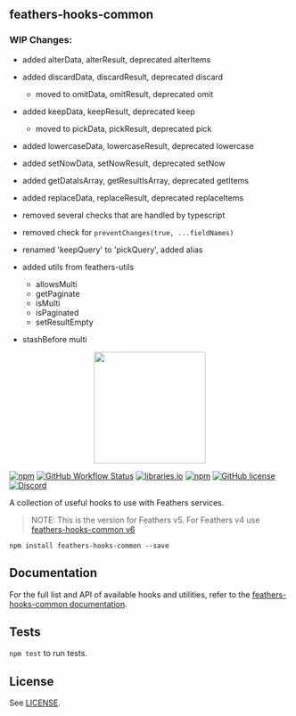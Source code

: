 ## feathers-hooks-common

### WIP Changes:

- added alterData, alterResult, deprecated alterItems
- added discardData, discardResult, deprecated discard
  - moved to omitData, omitResult, deprecated omit
- added keepData, keepResult, deprecated keep
  - moved to pickData, pickResult, deprecated pick
- added lowercaseData, lowercaseResult, deprecated lowercase
- added setNowData, setNowResult, deprecated setNow

- added getDataIsArray, getResultIsArray, deprecated getItems
- added replaceData, replaceResult, deprecated replaceItems

- removed several checks that are handled by typescript
- removed check for `preventChanges(true, ...fieldNames)`

- renamed 'keepQuery' to 'pickQuery', added alias

- added utils from feathers-utils

  - allowsMulti
  - getPaginate
  - isMulti
  - isPaginated
  - setResultEmpty

- stashBefore multi

<p align="center">
  <img src="https://hooks-common.feathersjs.com/feathers-hooks-common-logo.png" width="200">
</p>

[![npm](https://img.shields.io/npm/v/feathers-hooks-common)](https://www.npmjs.com/package/feathers-hooks-common)
[![GitHub Workflow Status](https://img.shields.io/github/workflow/status/feathersjs-ecosystem/feathers-hooks-common/CI/master)](https://github.com/feathersjs-ecosystem/feathers-hooks-common/actions/workflows/nodejs.yml?query=branch%3Amaster)
[![libraries.io](https://img.shields.io/librariesio/release/npm/feathers-hooks-common)](https://libraries.io/npm/feathers-hooks-common)
[![npm](https://img.shields.io/npm/dm/feathers-hooks-common)](https://www.npmjs.com/package/feathers-hooks-common)
[![GitHub license](https://img.shields.io/github/license/feathersjs-ecosystem/feathers-hooks-common)](https://github.com/feathersjs-ecosystem/feathers-hooks-common/blob/master/LICENSE)
[![Discord](https://badgen.net/badge/icon/discord?icon=discord&label)](https://discord.gg/qa8kez8QBx)

A collection of useful hooks to use with Feathers services.

> NOTE: This is the version for Feathers v5. For Feathers v4 use [feathers-hooks-common v6](https://github.com/feathersjs-ecosystem/feathers-hooks-common/tree/crow)

```
npm install feathers-hooks-common --save
```

## Documentation

For the full list and API of available hooks and utilities, refer to the [feathers-hooks-common documentation](https://hooks-common.feathersjs.com/overview.html).

## Tests

`npm test` to run tests.

## License

See [LICENSE](LICENSE).
